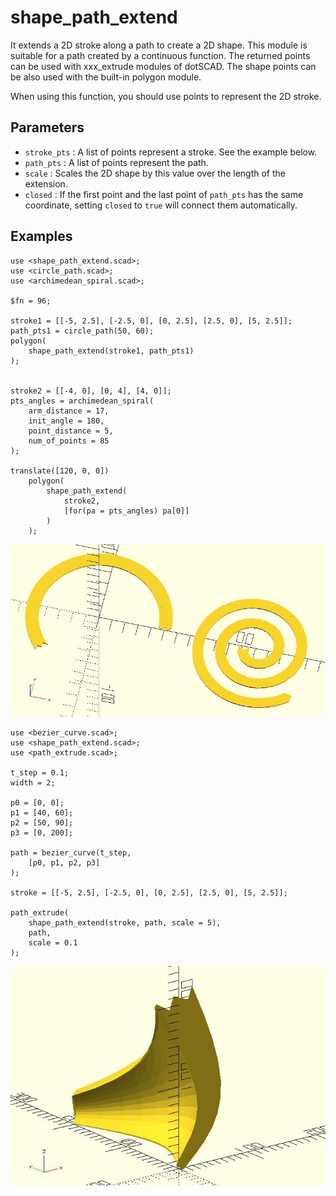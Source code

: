 # shape_path_extend

It extends a 2D stroke along a path to create a 2D shape. This module is suitable for a path created by a continuous function. The returned points can be used with xxx_extrude modules of dotSCAD. The shape points can be also used with the built-in polygon module.

When using this function, you should use points to represent the 2D stroke. 

## Parameters

- `stroke_pts` : A list of points represent a stroke. See the example below.
- `path_pts` : A list of points represent the path.
- `scale` : Scales the 2D shape by this value over the length of the extension.
- `closed` : If the first point and the last point of `path_pts` has the same coordinate, setting `closed` to `true` will connect them automatically.

## Examples

	use <shape_path_extend.scad>;
	use <circle_path.scad>;
	use <archimedean_spiral.scad>;
	
	$fn = 96;
	
	stroke1 = [[-5, 2.5], [-2.5, 0], [0, 2.5], [2.5, 0], [5, 2.5]];
	path_pts1 = circle_path(50, 60);
    polygon(
	    shape_path_extend(stroke1, path_pts1)
    );
    
	
	stroke2 = [[-4, 0], [0, 4], [4, 0]];
	pts_angles = archimedean_spiral(
	    arm_distance = 17,
	    init_angle = 180,
	    point_distance = 5,
	    num_of_points = 85 
	); 
	
	translate([120, 0, 0]) 
	    polygon(
            shape_path_extend(
	            stroke2, 
	            [for(pa = pts_angles) pa[0]]
	        )
        );

![shape_path_extend](images/lib-shape_path_extend-1.JPG)

	use <bezier_curve.scad>;
	use <shape_path_extend.scad>;
	use <path_extrude.scad>;
		
	t_step = 0.1;
	width = 2;

	p0 = [0, 0];
	p1 = [40, 60];
	p2 = [50, 90];
	p3 = [0, 200];

	path = bezier_curve(t_step, 
		[p0, p1, p2, p3]
	);

	stroke = [[-5, 2.5], [-2.5, 0], [0, 2.5], [2.5, 0], [5, 2.5]];

	path_extrude(
		shape_path_extend(stroke, path, scale = 5), 
		path,
		scale = 0.1
	);

![shape_path_extend](images/lib-shape_path_extend-2.JPG)